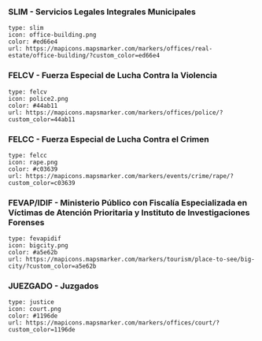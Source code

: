 
### SLIM - Servicios Legales Integrales Municipales

```
type: slim
icon: office-building.png
color: #ed66e4
url: https://mapicons.mapsmarker.com/markers/offices/real-estate/office-building/?custom_color=ed66e4
```

### FELCV - Fuerza Especial de Lucha Contra la Violencia

```
type: felcv
icon: police2.png
color: #44ab11
url: https://mapicons.mapsmarker.com/markers/offices/police/?custom_color=44ab11
```

### FELCC - Fuerza Especial de Lucha Contra el Crimen

```
type: felcc
icon: rape.png
color: #c03639
url: https://mapicons.mapsmarker.com/markers/events/crime/rape/?custom_color=c03639
```

### FEVAP/IDIF - Ministerio Público con Fiscalía Especializada en Víctimas de Atención Prioritaria y Instituto de Investigaciones Forenses

```
type: fevapidif
icon: bigcity.png
color: #a5e62b
url: https://mapicons.mapsmarker.com/markers/tourism/place-to-see/big-city/?custom_color=a5e62b
```

### JUEZGADO - Juzgados

```
type: justice
icon: court.png
color: #1196de
url: https://mapicons.mapsmarker.com/markers/offices/court/?custom_color=1196de
```
